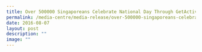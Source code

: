 ```yaml
---
title: Over 500000 Singaporeans Celebrate National Day Through GetActive! Singapore
permalink: /media-centre/media-release/over-500000-singaporeans-celebrate-national-day-through-getactive/
date: 2016-08-07
layout: post
description: ""
image: ""
---
```

